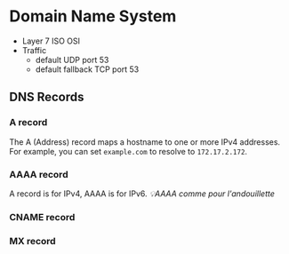 # Domain Name System
- Layer 7 ISO OSI
- Traffic
	- default UDP port 53
	- default fallback TCP port 53
## DNS Records
### A record
The A (Address) record maps a hostname to one or more IPv4 addresses. For example, you can set `example.com` to resolve to `172.17.2.172`.
### AAAA record
A record is for IPv4, AAAA is for IPv6.
*💡AAAA comme pour l'andouillette*
### CNAME record
### MX record